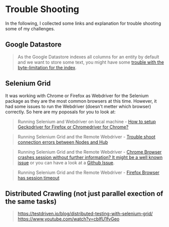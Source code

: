 # Trouble Shooting
In the following, I collected some links and explanation for trouble shooting some of my challenges.

## Google Datastore
> As the Google Datastore indexes all columns for an entity by default and we want to store some text, you might have some <a href="https://stackoverflow.com/questions/44373051/google-datastore-1500-byte-property-limit-for-embedded-entities">trouble with the byte-limitation for the index</a>.

## Selenium Grid
It was working with Chrome or Firefox as Webdriver for the Selenium package as they are the most common browsers at this time.
However, it had some issues to run the Webdriver (doesn't metter which browser) correctly. So here are my poposals for you to look at:

> Running Selenium and Webdriver on local machine - <a href="">How to setup Geckodriver for Firefox or Chromedriver for Chrome?</a>

> Running Selenium Grid and the Remote Webdriver - <a href="https://www.programcreek.com/python/example/100023/selenium.webdriver.Remote">Trouble shoot connection errors between Nodes and Hub</a>

> Running Selenium Grid and the Remote Webdriver - <a href="https://bugs.chromium.org/p/chromedriver/issues/detail?id=1097">Chrome Browser crashes session without further information? It might be a well known issue</a> or you can have a look at a <a href="https://github.com/elgalu/docker-selenium/issues/20">Github Issue</a>.

> Running Selenium Grid and the Remote Webdriver - <a href="https://github.com/SeleniumHQ/selenium/issues/922">Firefox Browser has session timeout</a>

## Distributed Crawling (not just parallel exection of the same tasks)
> https://testdriven.io/blog/distributed-testing-with-selenium-grid/ <br>
> https://www.youtube.com/watch?v=cbIfU1fvGeo
